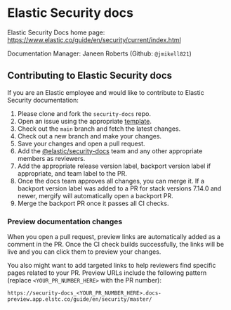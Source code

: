 # Elastic Security docs

Elastic Security Docs home page: https://www.elastic.co/guide/en/security/current/index.html

Documentation Manager: Janeen Roberts (Github: `@jmikell821`)


## Contributing to Elastic Security docs

If you are an Elastic employee and would like to contribute to Elastic Security documentation: 

1. Please clone and fork the `security-docs` repo. 
2. Open an issue using the appropriate [template](https://github.com/elastic/security-docs/issues/new/choose).
3. Check out the `main` branch and fetch the latest changes. 
4. Check out a new branch and make your changes. 
5. Save your changes and open a pull request. 
6. Add the [@elastic/security-docs](https://github.com/orgs/elastic/teams/security-docs) team and any other appropriate members as reviewers. 
7. Add the appropriate release version label, backport version label if appropriate, and team label to the PR. 
8. Once the docs team approves all changes, you can merge it. If a backport version label was added to a PR for stack versions 7.14.0 and newer, mergify will automatically open a backport PR. 
9. Merge the backport PR once it passes all CI checks. 

### Preview documentation changes

When you open a pull request, preview links are automatically added as a comment in the PR. Once the CI check builds successfully, the links will be live and you can click them to preview your changes.

You also might want to add targeted links to help reviewers find specific pages related to your PR. Preview URLs include the following pattern (replace `<YOUR_PR_NUMBER_HERE>` with the PR number):

```
https://security-docs_<YOUR_PR_NUMBER_HERE>.docs-preview.app.elstc.co/guide/en/security/master/
```

